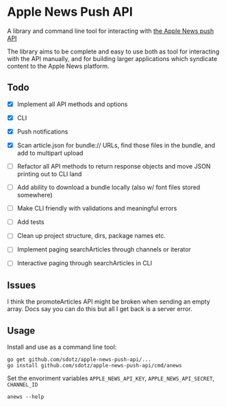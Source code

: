 # Apple News Push API

A library and command line tool for interacting with [the Apple News push API](https://developer.apple.com/library/content/documentation/General/Conceptual/News_API_Ref/index.html#//apple_ref/doc/uid/TP40015409-CH2-SW1)

The library aims to be complete and easy to use both as tool for interacting with the API manually, and for building larger applications which syndicate content to the Apple News platform.

## Todo

- [X] Implement all API methods and options
- [X] CLI
- [X] Push notifications
- [X] Scan article.json for bundle:// URLs, find those files in the bundle, and add to multipart upload
- [ ] Refactor all API methods to return response objects and move JSON printing out to CLI land
- [ ] Add ability to download a bundle locally (also w/ font files stored somewhere)
- [ ] Make CLI friendly with validations and meaningful errors
- [ ] Add tests
- [ ] Clean up project structure, dirs, package names etc.
- [ ] Implement paging searchArticles through channels or iterator
- [ ] Interactive paging through searchArticles in CLI


## Issues

I think the promoteArticles API might be broken when sending an empty array. Docs say you can do this but all I get back is a server error.


## Usage

Install and use as a command line tool:
```
go get github.com/sdotz/apple-news-push-api/...
go install github.com/sdotz/apple-news-push-api/cmd/anews
```

Set the envoriment variables `APPLE_NEWS_API_KEY`, `APPLE_NEWS_API_SECRET`, `CHANNEL_ID`

`anews --help`
